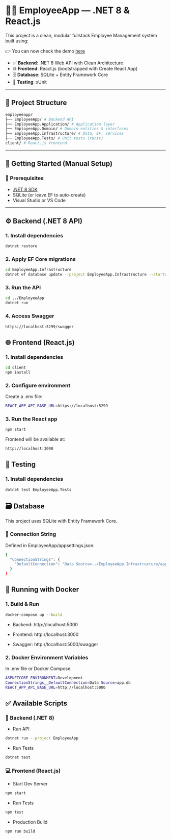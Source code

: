 # 🧑‍💼 EmployeeApp — .NET 8 & React.js

This project is a clean, modular fullstack Employee Management system built using:

 👉 You can now check the demo [here](https://www.loom.com/share/9e1e345e2fcc4cfcb1553331dad6f4e6?sid=6e25f2c6-373e-4cb6-9ee4-c5f8cb4bdf30)

- ✅ **Backend**: .NET 8 Web API with Clean Architecture
- 🌐 **Frontend**: React.js (bootstrapped with Create React App)
- 🗄️ **Database**: SQLite + Entity Framework Core
- 🧪 **Testing**: xUnit


---

## 📁 Project Structure
```bash
employeeapp/
├── EmployeeApp/ # Backend API
├── EmployeeApp.Application/ # Application layer
├── EmployeeApp.Domain/ # Domain entities & interfaces
├── EmployeeApp.Infrastructure/ # Data, EF, services
├── EmployeeApp.Tests/ # Unit tests (xUnit)
client/ # React.js frontend
```


---

## 🚀 Getting Started (Manual Setup)

### 🔧 Prerequisites

- [.NET 8 SDK](https://dotnet.microsoft.com/en-us/download)
- SQLite (or leave EF to auto-create)
- Visual Studio or VS Code

---

## ⚙️ Backend (.NET 8 API)

### 1. Install dependencies

```bash
dotnet restore
```
### 2. Apply EF Core migrations

```bash
cd EmployeeApp.Infrastructure
dotnet ef database update --project EmployeeApp.Infrastructure --startup-project ../EmployeeApp
```
### 3. Run the API

```bash
cd ../EmployeeApp
dotnet run
```
### 4. Access Swagger

```bash
https://localhost:5299/swagger
```

## 🌐 Frontend (React.js)

### 1. Install dependencies

```bash
cd client
npm install
```
### 2. Configure environment
Create a .env file:
```bash
REACT_APP_API_BASE_URL=https://localhost:5299
```
### 3. Run the React app  
```bash
npm start
```
Frontend will be available at:
```bash
http://localhost:3000
``` 

## 🧪 Testing

### 1. Install dependencies

```bash
dotnet test EmployeeApp.Tests
```

## 🗃️ Database
This project uses SQLite with Entity Framework Core.
### 🔌 Connection String
Defined in EmployeeApp/appsettings.json:
```bash
{
  "ConnectionStrings": {
    "DefaultConnection": "Data Source=../EmployeeApp.Infrastructure/app.db"
  }
}
```

## 🐳 Running with Docker
### 1. Build & Run
```bash
docker-compose up --build
```
- Backend: http://localhost:5000

- Frontend: http://localhost:3000

- Swagger: http://localhost:5000/swagger

### 2. Docker Environment Variables
In .env file or Docker Compose:
```bash
ASPNETCORE_ENVIRONMENT=Development
ConnectionStrings__DefaultConnection=Data Source=app.db
REACT_APP_API_BASE_URL=http://localhost:5000
```

## ✅ Available Scripts

### 🧠 Backend (.NET 8)

- Run API
```bash
dotnet run --project EmployeeApp
```
- Run Tests
```bash
dotnet test
``` 

### 💻 Frontend (React.js)
- Start Dev Server 
```bash
npm start
```
- Run Tests 
```bash
npm test
```
- Production Build
```bash
npm run build
```